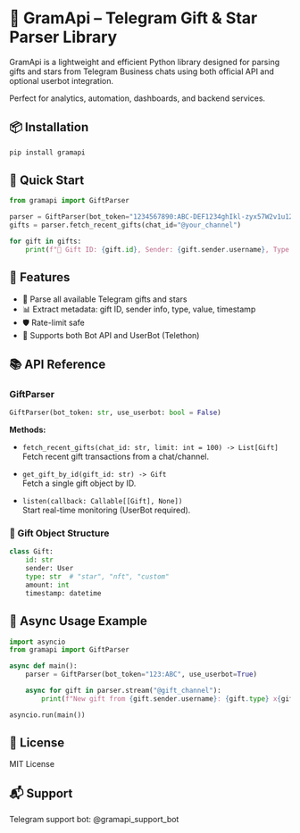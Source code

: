 # 🎁 GramApi – Telegram Gift & Star Parser Library
GramApi is a lightweight and efficient Python library designed for parsing gifts and stars from Telegram Business chats using both official API and optional userbot integration.

Perfect for analytics, automation, dashboards, and backend services.

## 📦 Installation
```bash
pip install gramapi
```
## 🚀 Quick Start
```python
from gramapi import GiftParser

parser = GiftParser(bot_token="1234567890:ABC-DEF1234ghIkl-zyx57W2v1u123ew11")
gifts = parser.fetch_recent_gifts(chat_id="@your_channel")

for gift in gifts:
    print(f"🎁 Gift ID: {gift.id}, Sender: {gift.sender.username}, Type: {gift.type}, Amount: {gift.amount}")
```
## 🔧 Features
- 🧾 Parse all available Telegram gifts and stars
- 📊 Extract metadata: gift ID, sender info, type, value, timestamp
- 🛡️ Rate-limit safe
- 🔌 Supports both Bot API and UserBot (Telethon)

## 📚 API Reference
### GiftParser
```python
GiftParser(bot_token: str, use_userbot: bool = False)
```
**Methods:**
- `fetch_recent_gifts(chat_id: str, limit: int = 100) -> List[Gift]`  
  Fetch recent gift transactions from a chat/channel.

- `get_gift_by_id(gift_id: str) -> Gift`  
  Fetch a single gift object by ID.

- `listen(callback: Callable[[Gift], None])`  
  Start real-time monitoring (UserBot required).

### 🎁 Gift Object Structure
```python
class Gift:
    id: str
    sender: User
    type: str  # "star", "nft", "custom"
    amount: int
    timestamp: datetime
```
## 🧪 Async Usage Example
```python
import asyncio
from gramapi import GiftParser

async def main():
    parser = GiftParser(bot_token="123:ABC", use_userbot=True)

    async for gift in parser.stream("@gift_channel"):
        print(f"New gift from {gift.sender.username}: {gift.type} x{gift.amount}")

asyncio.run(main())
```
## 📄 License
MIT License

## 📬 Support
Telegram support bot: @gramapi_support_bot 
